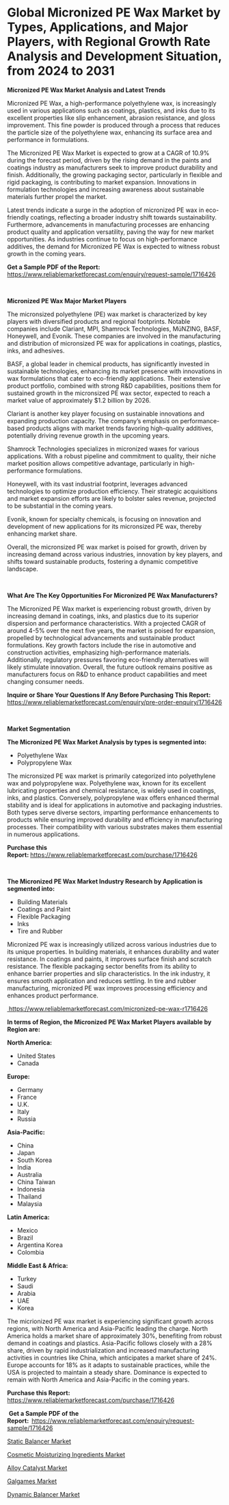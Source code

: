 <p><h1>Global Micronized PE Wax Market by Types, Applications, and Major Players, with Regional Growth Rate Analysis and Development Situation, from 2024 to 2031</h1></p><p><strong>Micronized PE Wax Market Analysis and Latest Trends</strong></p>
<p><p>Micronized PE Wax, a high-performance polyethylene wax, is increasingly used in various applications such as coatings, plastics, and inks due to its excellent properties like slip enhancement, abrasion resistance, and gloss improvement. This fine powder is produced through a process that reduces the particle size of the polyethylene wax, enhancing its surface area and performance in formulations.</p><p>The Micronized PE Wax Market is expected to grow at a CAGR of 10.9% during the forecast period, driven by the rising demand in the paints and coatings industry as manufacturers seek to improve product durability and finish. Additionally, the growing packaging sector, particularly in flexible and rigid packaging, is contributing to market expansion. Innovations in formulation technologies and increasing awareness about sustainable materials further propel the market. </p><p>Latest trends indicate a surge in the adoption of micronized PE wax in eco-friendly coatings, reflecting a broader industry shift towards sustainability. Furthermore, advancements in manufacturing processes are enhancing product quality and application versatility, paving the way for new market opportunities. As industries continue to focus on high-performance additives, the demand for Micronized PE Wax is expected to witness robust growth in the coming years.</p></p>
<p><strong>Get a Sample PDF of the Report:&nbsp;</strong> <a href="https://www.reliablemarketforecast.com/enquiry/request-sample/1716426?utm_campaign=1129&utm_medium=2&utm_source=Github&utm_content=ia&utm_term=23102024&utm_id=micronized-pe-wax">https://www.reliablemarketforecast.com/enquiry/request-sample/1716426</a></p>
<p>&nbsp;</p>
<p><strong>Micronized PE Wax Major Market Players</strong></p>
<p><p>The micronsized polyethylene (PE) wax market is characterized by key players with diversified products and regional footprints. Notable companies include Clariant, MPI, Shamrock Technologies, MüNZING, BASF, Honeywell, and Evonik. These companies are involved in the manufacturing and distribution of micronsized PE wax for applications in coatings, plastics, inks, and adhesives.</p><p>BASF, a global leader in chemical products, has significantly invested in sustainable technologies, enhancing its market presence with innovations in wax formulations that cater to eco-friendly applications. Their extensive product portfolio, combined with strong R&D capabilities, positions them for sustained growth in the micronsized PE wax sector, expected to reach a market value of approximately $1.2 billion by 2026.</p><p>Clariant is another key player focusing on sustainable innovations and expanding production capacity. The company’s emphasis on performance-based products aligns with market trends favoring high-quality additives, potentially driving revenue growth in the upcoming years.</p><p>Shamrock Technologies specializes in micronized waxes for various applications. With a robust pipeline and commitment to quality, their niche market position allows competitive advantage, particularly in high-performance formulations.</p><p>Honeywell, with its vast industrial footprint, leverages advanced technologies to optimize production efficiency. Their strategic acquisitions and market expansion efforts are likely to bolster sales revenue, projected to be substantial in the coming years.</p><p>Evonik, known for specialty chemicals, is focusing on innovation and development of new applications for its micronsized PE wax, thereby enhancing market share.</p><p>Overall, the micronsized PE wax market is poised for growth, driven by increasing demand across various industries, innovation by key players, and shifts toward sustainable products, fostering a dynamic competitive landscape. </p></p>
<p>&nbsp;</p>
<p><strong>What Are The Key Opportunities For Micronized PE Wax Manufacturers?</strong></p>
<p><p>The Micronized PE Wax market is experiencing robust growth, driven by increasing demand in coatings, inks, and plastics due to its superior dispersion and performance characteristics. With a projected CAGR of around 4-5% over the next five years, the market is poised for expansion, propelled by technological advancements and sustainable product formulations. Key growth factors include the rise in automotive and construction activities, emphasizing high-performance materials. Additionally, regulatory pressures favoring eco-friendly alternatives will likely stimulate innovation. Overall, the future outlook remains positive as manufacturers focus on R&D to enhance product capabilities and meet changing consumer needs.</p></p>
<p><strong>Inquire or Share Your Questions If Any Before Purchasing This Report:</strong> <a href="https://www.reliablemarketforecast.com/enquiry/pre-order-enquiry/1716426?utm_campaign=1129&utm_medium=2&utm_source=Github&utm_content=ia&utm_term=23102024&utm_id=micronized-pe-wax">https://www.reliablemarketforecast.com/enquiry/pre-order-enquiry/1716426</a></p>
<p>&nbsp;</p>
<p><strong>Market Segmentation</strong></p>
<p><strong>The Micronized PE Wax Market Analysis by types is segmented into:</strong></p>
<p><ul><li>Polyethylene Wax</li><li>Polypropylene Wax</li></ul></p>
<p><p>The micronsized PE wax market is primarily categorized into polyethylene wax and polypropylene wax. Polyethylene wax, known for its excellent lubricating properties and chemical resistance, is widely used in coatings, inks, and plastics. Conversely, polypropylene wax offers enhanced thermal stability and is ideal for applications in automotive and packaging industries. Both types serve diverse sectors, imparting performance enhancements to products while ensuring improved durability and efficiency in manufacturing processes. Their compatibility with various substrates makes them essential in numerous applications.</p></p>
<p><strong>Purchase this Report:&nbsp;</strong><a href="https://www.reliablemarketforecast.com/purchase/1716426?utm_campaign=1129&utm_medium=2&utm_source=Github&utm_content=ia&utm_term=23102024&utm_id=micronized-pe-wax">https://www.reliablemarketforecast.com/purchase/1716426</a></p>
<p>&nbsp;</p>
<p><strong>The Micronized PE Wax Market Industry Research by Application is segmented into:</strong></p>
<p><ul><li>Building Materials</li><li>Coatings and Paint</li><li>Flexible Packaging</li><li>Inks</li><li>Tire and Rubber</li></ul></p>
<p><p>Micronized PE wax is increasingly utilized across various industries due to its unique properties. In building materials, it enhances durability and water resistance. In coatings and paints, it improves surface finish and scratch resistance. The flexible packaging sector benefits from its ability to enhance barrier properties and slip characteristics. In the ink industry, it ensures smooth application and reduces settling. In tire and rubber manufacturing, micronized PE wax improves processing efficiency and enhances product performance.</p></p>
<p><a href="https://www.reliablemarketforecast.com/micronized-pe-wax-r1716426?utm_campaign=1129&utm_medium=2&utm_source=Github&utm_content=ia&utm_term=23102024&utm_id=micronized-pe-wax">&nbsp;https://www.reliablemarketforecast.com/micronized-pe-wax-r1716426</a></p>
<p><strong>In terms of Region, the Micronized PE Wax Market Players available by Region are:</strong></p>
<p>
    <p> <strong> North America: </strong>
        <ul>
            <li>United States</li>
            <li>Canada</li>
        </ul>
        </p> 
    <p> <strong> Europe: </strong>
        <ul>
            <li>Germany</li>
            <li>France</li>
            <li>U.K.</li>
            <li>Italy</li>
            <li>Russia</li>
        </ul>
        </p> 
    <p> <strong> Asia-Pacific: </strong>
        <ul>
            <li>China</li>
            <li>Japan</li>
            <li>South Korea</li>
            <li>India</li>
            <li>Australia</li>
            <li>China Taiwan</li>
            <li>Indonesia</li>
            <li>Thailand</li>
            <li>Malaysia</li>
        </ul>
        </p> 
    <p> <strong> Latin America: </strong>
        <ul>
            <li>Mexico</li>
            <li>Brazil</li>
            <li>Argentina Korea</li>
            <li>Colombia</li>
        </ul>
        </p> 
    <p> <strong> Middle East & Africa: </strong>
        <ul>
            <li>Turkey</li>
            <li>Saudi</li>
            <li>Arabia</li>
            <li>UAE</li>
            <li>Korea</li>
        </ul>
    </p>
    </p>
<p><p>The micrionized PE wax market is experiencing significant growth across regions, with North America and Asia-Pacific leading the charge. North America holds a market share of approximately 30%, benefiting from robust demand in coatings and plastics. Asia-Pacific follows closely with a 28% share, driven by rapid industrialization and increased manufacturing activities in countries like China, which anticipates a market share of 24%. Europe accounts for 18% as it adapts to sustainable practices, while the USA is projected to maintain a steady share. Dominance is expected to remain with North America and Asia-Pacific in the coming years.</p></p>
<p><strong>Purchase this Report: </strong><a href="https://www.reliablemarketforecast.com/purchase/1716426?utm_campaign=1129&utm_medium=2&utm_source=Github&utm_content=ia&utm_term=23102024&utm_id=micronized-pe-wax">https://www.reliablemarketforecast.com/purchase/1716426</a></p>
<p>&nbsp;<strong>Get a Sample PDF of the Report:&nbsp;&nbsp;</strong><a href="https://www.reliablemarketforecast.com/enquiry/request-sample/1716426?utm_campaign=1129&utm_medium=2&utm_source=Github&utm_content=ia&utm_term=23102024&utm_id=micronized-pe-wax">https://www.reliablemarketforecast.com/enquiry/request-sample/1716426</a></p>
<p><strong></strong></p>
<p><p><a href="https://issuu.com/reportprime-2/docs/static-balancer-market-size-2030.pp_a5598dc288abaf?utm_campaign=1129&utm_medium=2&utm_source=Github&utm_content=ia&utm_term=23102024&utm_id=micronized-pe-wax">Static Balancer Market</a></p><p><a href="https://github.com/juliaficg7n3/Market-Research-Report-List-1/blob/main/cosmetic-moisturizing-ingredients-market.md?utm_campaign=1129&utm_medium=2&utm_source=Github&utm_content=ia&utm_term=23102024&utm_id=micronized-pe-wax">Cosmetic Moisturizing Ingredients Market</a></p><p><a href="https://github.com/loanv6asmitty/Market-Research-Report-List-1/blob/main/alloy-catalyst-market.md?utm_campaign=1129&utm_medium=2&utm_source=Github&utm_content=ia&utm_term=23102024&utm_id=micronized-pe-wax">Alloy Catalyst Market</a></p><p><a href="https://www.linkedin.com/pulse/competitive-intelligence-galgames-market-key-players-strategies-bloke?utm_campaign=1129&utm_medium=2&utm_source=Github&utm_content=ia&utm_term=23102024&utm_id=micronized-pe-wax">Galgames Market</a></p><p><a href="https://issuu.com/reportprime-2/docs/dynamic-balancer-market-size-2030.p_006d68ca9099dd?utm_campaign=1129&utm_medium=2&utm_source=Github&utm_content=ia&utm_term=23102024&utm_id=micronized-pe-wax">Dynamic Balancer Market</a></p></p>